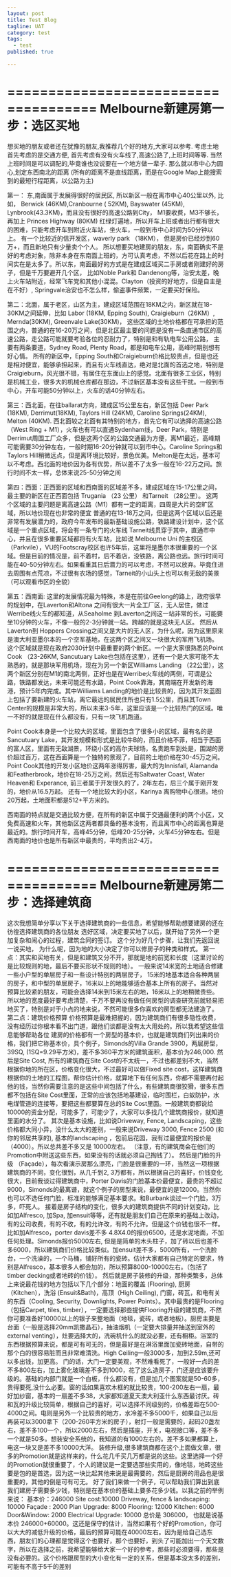 ```yaml
---
layout: post
title: Test Blog
tagline: UAT
category: test
tags:
  - test
published: true

---
```

=====================================
Melbourne新建房第一步：选区买地 
=====================================

想买地的朋友或者还在犹豫的朋友,我推荐几个好的地方,大家可以参考. 考虑土地首先考虑的是交通方便, 首先考虑有没有火车线了,高速公路了,上班时间等等. 当然上班时间是可以调配的,毕竟谁也没说要在一个地方做一辈子. 那么就以市中心为圆心,划定东西南北的距离 (所有的距离不是直线距离，而是在Google Map上能搜索到的最短行程距离，以公路为主)

第一： 东,南面属于发展得很好的居民区, 所以新区一般在离市中心40公里以外, 比如， Berwick (46KM),Cranbourne ( 52KM),  Bayswater (45KM),  Lynbrook(43.3KM)，而且没有很好的高速公路到City， M1要收费，M3不够长，再加上 Princes Highway (80KM) 红绿灯遍地，所以开车上班或者出行都有很大的困难，只能考虑开车到附近火车站，坐火车，一般到市中心时间为50分钟以上。 有一个比较近的信开发区，waverly park （18KM）， 但是房价已经炒到60万+，而且新地只有少量卖个个人。 所以想要买地建房的朋友，东，南面确实不是好的考虑对象，除非本身在东南面上班的，方可认真考虑，不然以后花在路上的时间实在是太多了。所以东，南面最好的方式是在建成区域买二手房或者刚建好的房子，但是千万要避开几个区， 比如Noble Park和 Dandenong等，治安太差，晚上火车站附近，经常飞车党和其他小混混。Clayton（投资的好地方，但是自主是在不好）, Springvale治安也不怎么样，偷盗事件频繁，一定要买好保险。

第二：北面，属于老区，山区为主，建成区域范围在18KM之内，新区就在18-30KM之间延伸，比如 Labor (18KM, Epping South), Craigieburn（26KM）, Mernda(30KM), Greenvale Lake(30KM)， 这些区域的土地价格都在可承担的范围之内，普通的在16-20万之间，但是北区最主要的问题是没有一条直通市区的高速公路，走公路可能就要考验各位的忍耐力了，特别是和有轨电车公用公路， 主要有两条要道，Sydney Road, Plenty Road，都是和电车公用，高峰时期别想有好心情。 所有的新区中，Epping South和Craigieburn价格比较贵点，但是也还是相对便宜，能够承担起来，而且有火车线直达，绝对是北面的首选之地，特别是Craigieburn，风光很不错，有居住在东面山上的感觉。北面有很多工业区，特别是机械工业，很多大的机械仓库都在那边，不过新区基本没有这些干扰。一般到市中心，开车可能50分钟以上，火车的话40分钟左右。

第三：西北面，在往ballarat方向，建成区15公里左右，新区包括 Deer Park (18KM), Derrimut(18KM), Taylors Hill (24KM), Caroline Springs(24KM), Melton (40KM). 西北面较之北面有其特别的地方，首先它有可以选择的高速公路 （West Ring + M1），火车也有可以直通Sydenham线，Deer Park，特别是Derrimut周围工厂众多，但是这两个区的公路交通最为方便，离M1最近，高峰期可能需要30分钟左右，一般时期16-20分钟就可以到市中心。Caroline Springs和Taylors Hill稍微远点，但是离环境比较好，景色优美。Melton是在太远，基本可以不考虑。西北面的地价因为各有优势，所以差不了太多一般在16-22万之间。旅行时间不太一样，总体来说25-50分钟之间

第四：西面：正西面的区域和西南面的区域差不多，建成区域在15-17公里之间，最主要的新区在正西面包括 Trugania （23 公里） 和Tarneit （28公里）。 这两个区域的主要问题是离高速公路（M1）都有一定的距离，四周是大片的空旷区域，所以地价现在也非常的便宜 普通的在13-18万之间，但是这两个区域以后还是非常有发展潜力的，政府今年发布的最新基础设施公路，铁路建设计划中，这个区域是一个重点区域，将会有一条专门的火车线 Tarneit线贯穿于其中，直通市中心，并且在很多重要区域都将有火车站，比如说 Melbourne Uni 的主校区 （Parkvile），VU的Footscray校区也许5年后，这里将是墨尔本很重要的一个区域。但是目前的情况是，前不着村，后不着店，没铁路，离公路也远。旅行时间可能在40-50分钟左右。如果看重其日后潜力的可以考虑，不然可以放弃。毕竟住进去周围有点荒凉，不过很有农场的感觉，Tarneit的小山头上也可以有无敌的美景（可以观看市区的全貌）

第五：西南面: 这里的发展情况最为特殊，本是在前往Geelong的路上，政府很早的规划中，在Laverton和Altona 之间有很大一片全工厂区，无人居住，做过Werribe线火车的都知道，从Seaholme 到Laverton之间这一站非常的长，可能要坐10分钟的火车，不像一般的2-3分钟就一站。跨越的就是这块无人区。 然后从Laverton到 Hoppers Crossing之间又是大片的无人区，为什么呢，因为这里原来是澳大利亚墨尔本的一个空军基地，在这两个区之间又一块很大的军用飞机场。 这个区域就是现在政府2030计划中最重要的两个新区。一个是大家很熟悉的Point Cook （23-26KM, Sancutuary Lake也包括在这里），还有一个是大家可能不太熟悉的，就是那块军用机场，现在为另一个新区Williams Landing （22公里），这两个新区分别在M1的南北两侧，正好也是在Werribe火车线的两侧，可谓是公路，铁路都发达，未来可能还有水路，Point Cook靠海，其南端在开发新的海港，预计5年内完成。其中Williams Landing的地价是比较贵的，因为其开发蓝图上包括了要新建的火车站，离它最远的居民住所也只有1.5公里，而且其Town Center的规模是非常大的，所以未来3-5年，这里应该是一个比较热门的区域。唯一不好的就是现在什么都没有，只有一块飞机跑道。

Point Cook本身是一个比较大的区域，里面包含了很多小的区域，最有名的是Sancutuary Lake，其开发规模和形式是比较牛B的，而且价格不菲，相当于西面的富人区，里面有无敌湖景，环绕小区的高尔夫球场，名贵跑车到处是，围湖的房价超过百万，这在西面算是一个独特的景观了，目前的土地价格在30-45万之间。Point Cook其他的开发小区地价这两年涨得厉害，最大的为Innisfall, Alamanda和Featherbrook，地价在18-25万之间，然后还有Saltwater Coast, Water Heaven和  Experance, 前三者属于开发很久的了，2年左右，后三个属于刚开发的，地价从16.5万起。 还有一个地比较大的小区，Karinya 离购物中心很进。地价20万起，土地面积都是512+平方米的。

西南面的特点就是交通比较方便，在所有的新区中属于交通最便利的两个小区，又免费高速和火车，其他新区这两者都具备的基本没有，而且离市中心的距离也算是最近的。旅行时间开车，高峰45分钟，低峰20-25分钟，火车45分钟左右。但是西南面的地价也是所有新区中最贵的，平均贵出2-4万。


=====================================
Melbourne新建房第二步：选择建筑商
=====================================

这次我想简单分享以下关于选择建筑商的一些信息，希望能够帮助想要建房的还在彷徨选择建筑商的各位朋友
选好区域，决定要买地了以后，就开始了另外一个更加复杂和闹心的过程，建筑合同的签订。 这个分为好几个步骤，让我们先返回说一说买地， 为什么呢，因为地的大小决定了你可以修房子的种类和样式。
第一点：其实和买地有关，但是和建筑又分不开，那就是地的前宽和长度（这里讨论的是比较规则的地，最后不要买形状不规则的地）。 一般来说14米宽的土地适合修建一些小户型的单层房子和一些设计特别的两层房子， 15米的地基本适合各种两层的房子，和中型的单层房子，16米以上的地能够适合基本上所有的房子。当然对预算比较紧的朋友，可能会选择14米到15米左右的地，16米以上的地稍微贵些。所以地的宽度最好要考虑清楚，千万不要再没有做任何房型的调查研究前就轻易把地买了，特别是对于小点的地来说，不然可能很多你喜欢的房型都无法建造了。
第二点：建筑价格预算
价格预算是最难把握的，因为建筑商们有很多隐性收费，没有经历过你根本看不出门道，跟他们谈都是没有太大用处的。所以我希望这些信息能够帮助各位
建房的价格都有一个房型的基本价，也就是建筑商们列出来的价格，我们把它称基本价，具个例子，Simonds的Villa Grande 3900，两层房型，39SQ, (1SQ=9.29平方米)，差不多360平方米的建筑面积，基本价为246,000.
然后是Site Cost, 所有的建筑商在Site Cost的不太统一，不过也都差别不大，当然根据你地的所在区，价格变化很大，不过最好可以做Fixed site cost，这样建筑商根据你的土地的工程图，帮你估计价格，就算地下有任何东西，你都不需要再付起他的钱，当然你需要注意的是这些中间包括了什么，有些建筑商很狡猾，很多东西都不包括在Site Cost里面，正常的应该包括地基建设，临时围栏，白蚁防护，水电煤管道的连接等，要把这些都要算在总的Site Cost里面。一般建筑商都说给10000的资金分配，可能多了，可能少了，大家可以多找几个建筑商报价，就知道里面的水分了。
其次是基本设施，比如说Driveway, Fence, Landscaping，这些价格都大同小异，没什么太大的差别，一般来说Driveway 3000, Fence 2500 (和你的邻居共享的), 基本的landscaping ，包前后花园，我有过最便宜的报价是（4000）。所以总共差不多又是 10000左右。 （注意，有的建筑商会在他们的Promotion中附送这些东西，如果没有的话就必须自己掏钱了）。
然后是门脸的升级 （Façade），每次看演示房那么漂亮，门脸是很重要的一环，当然这一项根据建筑商的不同，变化很到，从几千到2, 3万都有，所以根据自己的喜好，价钱变化很大，目前我谈过得建筑商中，Porter Davis的门脸基本价最便宜，最贵的不超过9000，Simonds的最离谱，就这个例子的房型来说，最便宜的是12000。当然你也可以不选任何门脸，标准的能够满足基本要求。和Burbank谈过一个门脸，3万多，吓死人。
接着是房子结构的变化，很多大的建筑商提供不同的计划变动，比如加Alfresco, 加Spa, 加ensuit等等，还有就是朋友们自己在原来的基础上改动，有的公司收费，有的不收，有的允许改，有的不允许。但是这个价钱也很不一样。比如加Alfresco，porter davis差不多 4.8X4.0的报价6500，还是水泥地面，不加任何处理。Simonds报价5000左右, 但是是简单的木头柱子，加了砖以后也差不多6000，所以建筑商们价格比较类似。加ensuit差不多，5000所有，一个洗脸台，一个洗澡的，一个马桶，铺好所有的瓷砖。估计大家都有自己特定的要求，特别是Alfresco，基本很多人都会加的，所以预算8000-10000左右。（包括了timber decking或者地砖的价钱）。
然后就是房子装修的升级，那种类繁多，总体上来说最花钱的地方包括以下几个部分：地面的覆盖 (Flooring), 厨房 （Kitchen），洗浴 (Ensuit&amp;Bath)，高顶（High Ceiling), 门窗，砖瓦，和电有关的东西（Cooling, Security, Downlights, Power Points）。其中最贵的是Flooring （包括Carpet, tiles, timber），一定要选择那些提供Flooring升级的建筑商，不然你可要准备好10000以上的银子来整地面（地毯，瓷砖，或者地板）。厨房主要是台面（一般是选择20mm凯撒晶石），抽油烟机（一定要大排量并抽送到室外的 external venting），灶要选择大的，洗碗机什么的就没必要，还有橱柜。浴室的东西根据预算来说，都是可有可无的，但是最好是在淋浴里面加瓷砖地面，自带的那个白的很容易脏而且非常难清洗。High Ceiling一般3000多，加到2.59m,还可以多出钱，加更高。 门的话，大门一定要美观，不然难看死了，一般好一点的差不多800左右，加上雾化玻璃差不多到1000，花了这么造房子，门还是应该要升级的。基础的内部门就是一个白板，什么都没有，但是加几个图案就是50-60多，贵得要死,没什么必要。窗的话如果喜欢木框的就比较贵，100-200左右一扇，最好加纱窗，基本的一扇差不多38，大家都知道夏天澳大利亚什么东西最讨厌。砖和瓦的升级比较简单，根据自己的喜好，可以选择不同级别的，价格差距在500-4000之间。电则是另外一个比较贵的地方，水冷差不多5000千，如果自己以后再装可以3000拿下（200-260平方米的房子），射灯一般是需要的，起码20盏左右，差不多100一个，所以2000左右，然后是插座，开关，电视接口等，差不多一个就是50多。想装安全系统的，我知道的有1000左右的。差不多如果都算上，电这一块又是差不多10000大洋。
装修升级,很多建筑商都在这个上面做文章，很多的Promotion就是这样来的，什么花几千买几万都是说的这些。这里选择一个好的Promotion就很重要了，个人的建议是一定要选那些实用的，像地毯，地砖这些要是包的是首选，因为这一块比起其他来说是最需要的，然后是厨房的用品也是很重要的，其他的倒是可有可无。
好了我们来做一个例子，可以帮助我们算出到底我们建房子需要多少钱，特别是在基本价的基础上要多花多少钱。以我之前的举例来说：
基本价：246000
Site cost:10000
Driveway, fence & landscaping: 10000
Façade : 2000
Plan Upgrade: 8000
Flooring: 12000
Kitchen: 6000
Door&Window: 2000
Electrical Upgrade: 10000
总价是 306000， 也就是说基本价 246000+60000。这还是保守的估计，当然如果有个好的Promotion，你可以大大的减低升级的价格，最后的预算可能在40000左右。因为是给自己选东西，朋友们的心理都是觉得这个也要好，那个也要好，到头了可能加出一个天文数字，所以在选择之前，我希望能够给大家一个好的参考，那些时必须要得，那些是没有必要的。这个价格跟房型的大小变化有一定的关系，但是基本没太多的差别，可能有不高于5千的差别